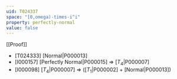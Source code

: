 ```yaml
---
uid: T024337
space: "[0,omega)-times-i^i"
property: perfectly-normal
value: false
---
```

[[Proof]]

* [T024333] [Normal|P000013]
* [I000157] [Perfectly Normal|P000015] => [$T_4$|P000007]
* [I000098] [$T_4$|P000007] => ([$T_1$|P000002] + [Normal|P000013])

